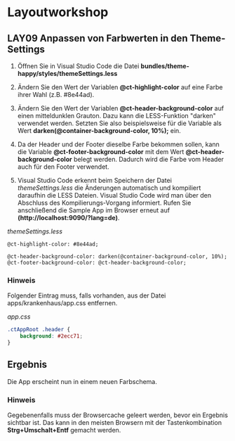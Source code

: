 # Layoutworkshop

## LAY09 Anpassen von Farbwerten in den Theme-Settings

1. Öffnen Sie in Visual Studio Code die Datei **bundles/theme-happy/styles/themeSettings.less**

2. Ändern Sie den Wert der Variablen **@ct-highlight-color** auf eine Farbe ihrer Wahl (z.B. #8e44ad).

3. Ändern Sie den Wert der Variablen **@ct-header-background-color** auf einen mitteldunklen Grauton. Dazu kann die LESS-Funktion "darken" verwendet werden. Setzten Sie also beispielsweise für die Variable als Wert **darken(@container-background-color, 10%);** ein.

4. Da der Header und der Footer dieselbe Farbe bekommen sollen, kann die Variable **@ct-footer-background-color** mit dem Wert **@ct-header-background-color** belegt werden. Dadurch wird die Farbe vom Header auch für den Footer verwendet.

5. Visual Studio Code erkennt beim Speichern der Datei *themeSettings.less* die Änderungen automatisch und kompiliert daraufhin die LESS Dateien. Visual Studio Code wird man über den Abschluss des Kompilierungs-Vorgang informiert. Rufen Sie anschließend die Sample App im Browser erneut auf **(http://localhost:9090/?lang=de)**.

*themeSettings.less*
```less
@ct-highlight-color: #8e44ad;

@ct-header-background-color: darken(@container-background-color, 10%);
@ct-footer-background-color: @ct-header-background-color;
```

### Hinweis
Folgender Eintrag muss, falls vorhanden, aus der Datei apps/krankenhaus/app.css entfernen.

*app.css*
```css
.ctAppRoot .header {
    background: #2ecc71;
}
```

## Ergebnis
Die App erscheint nun in einem neuen Farbschema.

### Hinweis
Gegebenenfalls muss der Browsercache geleert werden, bevor ein Ergebnis sichtbar ist. Das kann in den meisten Browsern mit der Tastenkombination **Strg+Umschalt+Entf** gemacht werden.
